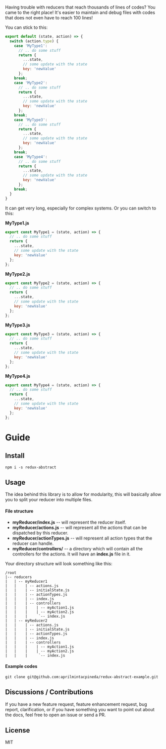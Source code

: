 Having trouble with reducers that reach thousands of lines of codes? You came to the right place! It's easier to maintain and debug files with codes that does not even have to reach 100 lines!

You can stick to this:

```js
export default (state, action) => {
  switch (action.type) {
    case 'MyType1':
      // .. do some stuff
      return {
        ...state,
        // some update with the state
        key: 'newValue'
      };
    break;
    case 'MyType2':
      // .. do some stuff
      return {
        ...state,
        // some update with the state
        key: 'newValue'
      };
    break;
    case 'MyType3':
      // .. do some stuff
      return {
        ...state,
        // some update with the state
        key: 'newValue'
      };
    break;
    case 'MyType4':
      // .. do some stuff
      return {
        ...state,
        // some update with the state
        key: 'newValue'
      };
    break;
  }
}
```

It can get very long, especially for complex systems. Or you can switch to this:

**MyType1.js**

```js
export const MyType1 = (state, action) => {
  // .. do some stuff
  return {
    ...state,
    // some update with the state
    key: 'newValue'
  };
};
```

**MyType2.js**

```js
export const MyType2 = (state, action) => {
  // .. do some stuff
  return {
    ...state,
    // some update with the state
    key: 'newValue'
  };
};
```

**MyType3.js**

```js
export const MyType3 = (state, action) => {
  // .. do some stuff
  return {
    ...state,
    // some update with the state
    key: 'newValue'
  };
};
```

**MyType4.js**

```js
export const MyType4 = (state, action) => {
  // .. do some stuff
  return {
    ...state,
    // some update with the state
    key: 'newValue'
  };
};
```

# Guide

## Install

```
npm i -s redux-abstract
```

## Usage

The idea behind this library is to allow for modularity, this will basically allow you to split your reducer into multiple files.

#### File structure

- **myReducer/index.js** -- will represent the reducer itself.
- **myReducer/actions.js** -- will represent all the actions that can be dispatched by this reducer.
- **myReducer/actionTypes.js** -- will represent all action types that the reducer can handle.
- **myReducer/controllers/** -- a directory which will contain all the controllers for the actions. It will have an **index.js** file in it.

Your directory structure will look something like this:

```
/root
|-- reducers
|   | -- myReducer1
|   |    | -- actions.js
|   |    | -- initialState.js
|   |    | -- actionTypes.js
|   |    | -- index.js
|   |    | -- controllers
|   |    |    | -- myAction1.js
|   |    |    | -- myAction2.js
|   |    |     `-- index.js
|   | -- myReducer2
|   |    | -- actions.js
|   |    | -- initialState.js
|   |    | -- actionTypes.js
|   |    | -- index.js
|   |    | -- controllers
|   |    |    | -- myAction1.js
|   |    |    | -- myAction2.js
|   |    |     `-- index.js
```

#### Example codes

```
git clone git@github.com:aprilmintacpineda/redux-abstract-example.git
```

## Discussions / Contributions

If you have a new feature request, feature enhancement request, bug report, clarification, or if you have something you want to point out about the docs, feel free to open an issue or send a PR.

## License

MIT